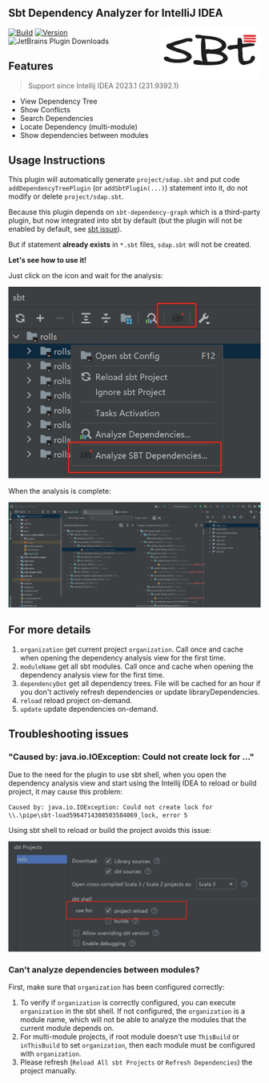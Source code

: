 Sbt Dependency Analyzer for IntelliJ IDEA
---------

<img src="./logo.png" width = "200" height = "100" alt="logo" align="right" />

[![Build](https://github.com/bitlap/intellij-sbt-dependency-analyzer/actions/workflows/ScalaCI.yml/badge.svg)](https://github.com/bitlap/intellij-sbt-dependency-analyzer/actions/workflows/ScalaCI.yml)
[![Version](https://img.shields.io/jetbrains/plugin/v/22427-sbt-dependency-analyzer?label=Version)](https://plugins.jetbrains.com/plugin/22427-sbt-dependency-analyzer)
![JetBrains Plugin Downloads](https://img.shields.io/jetbrains/plugin/d/22427?label=JetBrains%20Plugin%20Downloads)


## Features

> Support since Intellij IDEA 2023.1 (231.9392.1)

- View Dependency Tree
- Show Conflicts
- Search Dependencies
- Locate Dependency (multi-module)
- Show dependencies between modules

## Usage Instructions

This plugin will automatically generate `project/sdap.sbt` and put code `addDependencyTreePlugin` (or `addSbtPlugin(...)`) statement into it, do not modify or delete `project/sdap.sbt`. 

Because this plugin depends on `sbt-dependency-graph` which is a third-party plugin, but now integrated into sbt by default (but the plugin will not be enabled by default, see [sbt issue](https://github.com/sbt/sbt/pull/5880)).

But if statement **already exists** in `*.sbt` files, `sdap.sbt` will not be created.

**Let's see how to use it!**

Just click on the icon and wait for the analysis:

![](./docs/gotoAnalyze1.jpg)

When the analysis is complete:

![](./docs/dependencyTreeConflicts.jpg)

## For more details

1. `organization` get current project `organization`. Call once and cache when opening the dependency analysis view for the first time.
2. `moduleName` get all sbt modules. Call once and cache when opening the dependency analysis view for the first time.
3. `dependencyDot` get all dependency trees. File will be cached for an hour if you don't actively refresh dependencies or update libraryDependencies.
4. `reload` reload project on-demand.
5. `update` update dependencies on-demand.

## Troubleshooting issues

### "Caused by: java.io.IOException: Could not create lock for ..."

Due to the need for the plugin to use sbt shell, when you open the dependency analysis view and start using the Intellij IDEA to reload or build project, it may cause this problem:
```
Caused by: java.io.IOException: Could not create lock for \\.\pipe\sbt-load5964714308503584069_lock, error 5
```
Using sbt shell to reload or build the project avoids this issue:

![](docs/sbtShellUseForReload.jpg)


### Can't analyze dependencies between modules?

First, make sure that `organization` has been configured correctly: 
1. To verify if `organization` is correctly configured, you can execute `organization` in the sbt shell. If not configured, the `organization` is a module name, which will not be able to analyze the modules that the current module depends on.
2. For multi-module projects, if root module doesn't use `ThisBuild` or `inThisBuild` to set `organization`, then each module must be configured with `organization`.
3. Please refresh (`Reload All sbt Projects` or `Refresh Dependencies`) the project manually.